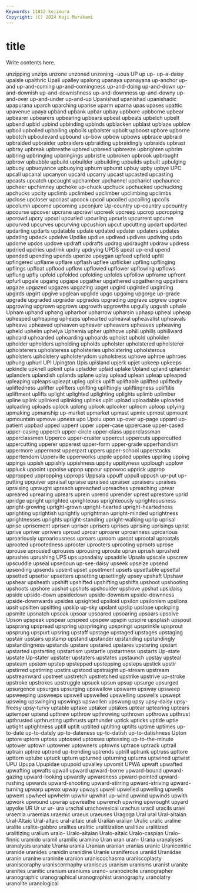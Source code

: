 ```yaml
---
Keywords: 11812 kojimura
Copyright: (C) 2024 Koji Murakami
---
```


# title

Write contents here.



 unzipping unzips unzone unzoned unzoning -uous UP
up up- up-a-daisy upaisle upaithric Upali upalley upalong upanaya upanayana
up-anchor up-and up-and-coming up-and-comingness up-and-doing up-and-down up-and-downish up-and-downishness up-and-downness up-and-downy
up-and-over up-and-under up-and-up Upanishad upanishad upanishadic upapurana uparch uparching uparise
uparm uparna upas upases upattic upavenue upaya upband upbank upbar
upbay upbbore upbborne upbear upbearer upbearers upbearing upbears upbeat upbeats
upbelch upbelt upbend upbid upbind upbinding upbinds upblacken upblast upblaze
upblow upboil upboiled upboiling upboils upbolster upbolt upboost upbore upborne
upbotch upboulevard upbound up-bow upbow upbows upbrace upbraid upbraided upbraider
upbraiders upbraiding upbraidingly upbraids upbrast upbray upbreak upbreathe upbred upbreed
upbreeze upbrighten upbrim upbring upbringing upbringings upbristle upbroken upbrook upbrought
upbrow upbubble upbuild upbuilder upbuilding upbuilds upbuilt upbulging upbuoy upbuoyance
upbuoying upburn upburst upbuy upby upbye UPC upcall upcanal upcanyon
upcard upcarry upcast upcasted upcasting upcasts upcatch upcaught upchamber upchannel
upchariot upchaunce upcheer upchimney upchoke up-chuck upchuck upchucked upchucking upchucks
upcity upclimb upclimbed upclimber upclimbing upclimbs upclose upcloser upcoast upcock
upcoil upcoiled upcoiling upcoils upcolumn upcome upcoming upconjure Up-country up-country
upcountry upcourse upcover upcrane upcrawl upcreek upcreep upcrop upcropping upcrowd
upcry upcurl upcurled upcurling upcurls upcurrent upcurve upcurved upcurves upcurving
upcushion upcut upcutting updart updarted updarting updarts updatable update updated
updater updaters updates updating updeck updelve Updike updive updived updives
updiving updo updome updos updove updraft updrafts updrag updraught updraw
updress updried updries updrink updry updrying UPDS upeat up-end upend
upended upending upends uperize upeygan upfeed upfield upfill upfingered upflame
upflare upflash upflee upflicker upfling upflinging upflings upfloat upflood upflow
upflowed upflower upflowing upflows upflung upfly upfold upfolded upfolding upfolds
upfollow upframe upfront upfurl upgale upgang upgape upgather upgathered upgathering
upgathers upgaze upgazed upgazes upgazing upget upgird upgirded upgirding upgirds
upgirt upgive upglean upglide upgo upgoing upgorge up-grade upgrade upgraded
upgrader upgrades upgrading upgrave upgrew upgrow upgrowing upgrown upgrows upgrowth
upgrowths upgully upgush uphale Upham uphand uphang upharbor upharrow upharsin
uphasp upheal upheap upheaped upheaping upheaps uphearted upheaval upheavalist upheavals
upheave upheaved upheaven upheaver upheavers upheaves upheaving upheld uphelm uphelya
Uphemia upher uphhove uphill uphills uphillward uphoard uphoarded uphoarding uphoards
uphoist uphold upholden upholder upholders upholding upholds upholster upholstered upholsterer
upholsterers upholsteress upholsteries upholstering upholsterous upholsters upholstery upholsterydom upholstress uphove
uphroe uphroes uphung uphurl UPI Upington Upis upisland upjerk upjet
upkeep upkeeps upkindle upknell upknit upla upladder uplaid uplake Upland
upland uplander uplanders uplandish uplands uplane uplay uplead uplean upleap
upleaped upleaping upleaps upleapt upleg uplick uplift upliftable uplifted upliftedly
upliftedness uplifter uplifters uplifting upliftingly upliftingness upliftitis upliftment uplifts uplight
uplighted uplighting uplights uplimb uplimber upline uplink uplinked uplinking uplinks
uplit upload uploadable uploaded uploading uploads uplock uplong uplook uplooker
uploom uploop uplying upmaking upmanship up-market upmarket upmast upmix upmost
upmount upmountain upmove upness upo Upolu upon up-over up-page uppard
up-patient uppbad upped uppent upper upper-case uppercase upper-cased upper-casing upperch
upper-circle upper-class upperclassman upperclassmen Upperco upper-cruster uppercut uppercuts uppercutted uppercutting
upperer upperest upper-form upper-grade upperhandism uppermore uppermost upperpart uppers upper-school
upperstocks uppertendom Upperville upperworks uppile uppiled uppiles uppiling upping uppings
uppish uppishly uppishness uppity uppityness upplough upplow uppluck uppoint uppoise
uppop uppour uppowoc upprick upprop uppropped uppropping upprops Uppsala uppuff
uppull uppush up-put up-putting upquiver upraisal upraise upraised upraiser upraisers
upraises upraising upraught upreach upreached upreaches upreaching uprear upreared uprearing
uprears uprein uprend uprender uprest uprestore uprid upridge upright uprighted
uprighteous uprighteously uprighteousness upright-growing upright-grown upright-hearted upright-heartedness uprighting uprightish uprightly
uprightman upright-minded uprightness uprightnesses uprights upright-standing upright-walking uprip uprisal uprise
uprisement uprisen upriser uprisers uprises uprising uprisings uprist uprive upriver
uprivers uproad uproar uproarer uproariness uproarious uproariously uproariousness uproars uproom
uproot uprootal uprootals uprooted uprootedness uprooter uprooters uprooting uproots uprose
uprouse uproused uprouses uprousing uproute uprun uprush uprushed uprushes uprushing
UPS ups upsadaisy upsaddle Upsala upscale upscrew upscuddle upseal upsedoun
up-see-daisy upseek upseize upsend upsending upsends upsent upset upsetment upsets
upsettable upsettal upsetted upsetter upsetters upsetting upsettingly upsey upshaft Upshaw
upshear upsheath upshift upshifted upshifting upshifts upshoot upshooting upshoots upshore
upshot upshots upshoulder upshove upshut upsidaisy upside upside-down upsidedown upside-downism
upside-downness upside-downwards upsides upsighted upsiloid upsilon upsilonism upsilons upsit upsitten
upsitting upskip up-sky upslant upslip upslope upsloping upsmite upsnatch upsoak
upsoar upsoared upsoaring upsoars upsolve Upson upspeak upspear upspeed upspew
upspin upspire upsplash upspout upsprang upspread upspring upspringing upsprings upsprinkle
upsprout upsprung upspurt upsring upstaff upstage upstaged upstages upstaging upstair
upstairs upstamp upstand upstander upstanding upstandingly upstandingness upstands upstare upstared
upstares upstaring upstart upstarted upstarting upstartism upstartle upstartness upstarts Up-state
upstate Up-stater upstater upstaters upstates upstaunch upstay upsteal upsteam upstem
upstep upstepped upstepping upsteps upstick upstir upstirred upstirring upstirs upstood
upstraight up-stream upstream upstreamward upstreet upstretch upstretched upstrike upstrive up-stroke
upstroke upstrokes upstruggle upsuck upsun upsup upsurge upsurged upsurgence upsurges
upsurging upswallow upswarm upsway upsweep upsweeping upsweeps upswell upswelled upswelling
upswells upswept upswing upswinging upswings upswollen upswung upsy upsy-daisy upsy-freesy
upsy-turvy uptable uptake uptaker uptakes uptear uptearing uptears uptemper uptend
upthrew upthrow upthrowing upthrown upthrows upthrust upthrusted upthrusting upthrusts upthunder
uptick upticks uptide uptie uptight uptightness uptill uptilt uptilted uptilting
uptilts uptime uptimes up-to-date up-to-dately up-to-dateness up-to-datish up-to-datishness Upton uptore
uptorn uptoss uptossed uptosses uptossing up-to-the-minute uptower uptown uptowner uptowners
uptowns uptrace uptrack uptrail uptrain uptree uptrend up-trending uptrends uptrill
uptrunk uptruss upttore upttorn uptube uptuck upturn upturned upturning upturns
uptwined uptwist UPU Upupa Upupidae upupoid upvalley upvomit UPWA upwaft
upwafted upwafting upwafts upwall upward upward-borne upward-bound upward-gazing upward-looking upwardly
upwardness upward-pointed upward-rushing upwards upward-shooting upward-stirring upward-striving upward-turning upwarp upwax
upway upways upwell upwelled upwelling upwells upwent upwheel upwhelm upwhir
upwhirl up-wind upwind upwinds upwith upwork upwound upwrap upwreathe upwrench
upwring upwrought upyard upyoke UR Ur ur ur- ura urachal
urachovesical urachus uracil uracils uraei uraemia uraemias uraemic uraeus uraeuses
Uragoga Ural ural Ural-altaian Ural-Altaic Ural-altaic ural-altaic urali Uralian uralian
Uralic uralic uraline uralite uralite-gabbro uralites uralitic uralitization uralitize uralitized
uralitizing uralium uralo- Uralo-altaian Uralo-altaic Uralo-caspian Uralo-finnic uramido uramil uramilic
uramino Uran uran uran- Urana uranalyses uranalysis uranate Urania urania
Uranian uranian uranias uranic Uranicentric uranide uranides uranidin uranidine Uranie
uraniferous uraniid Uraniidae uranin uranine uraninite uranion uraniscochasma uraniscoplasty uraniscoraphy
uraniscorrhaphy uraniscus uranism uranisms uranist uranite uranites uranitic uranium uraniums
urano- uranocircite uranographer uranographic uranographical uranographist uranography uranolatry uranolite uranological
